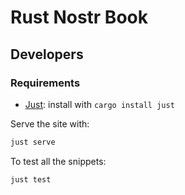 # Rust Nostr Book

## Developers

### Requirements

* [Just](https://github.com/casey/just): install with `cargo install just`

Serve the site with:

```bash
just serve
```

To test all the snippets:

```bash
just test
```
